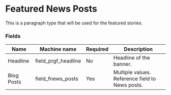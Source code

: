 # Featured News Posts
This is a paragraph type that will be used for the featured stories.

### Fields
| Name  | Machine name | Required | Description |
| ------------- | ------------- | ------------- | ------------- |
| Headline | field\_prgf_headline | No | Headline of the banner. |
| Blog Posts | field\_fnews_posts | Yes | Multiple values. Reference field to News posts. |
